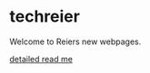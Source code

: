 # techreier
Welcome to Reiers new webpages.

[detailed read me](edrops/src/main/resources/static/markdown/readme.md)
